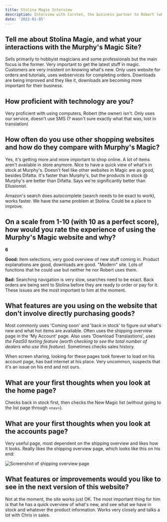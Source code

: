 ```yaml
---
title: Stolina Magie Interview
description: Interview with Carsten, the business partner to Robert (who is the owner).
date: '2022-01-05'
---
```


## Tell me about Stolina Magie, and what your interactions with the Murphy's Magic Site?

Sells primarily to hobbyist magicians and some professionals but the main focus is the former. Very important to get the latest stuff in magic. Customers are very insistent on knowing what's new. Only uses website for orders and tutorials, uses webservices for completing orders. Downloads are being improved and they like it, downloads are becoming more important for their business.

## How proficient with technology are you?

Very proficient with using computers, Robert (the owner) isn't. Only uses our service, doesn't use SMS (? wasn't sure exactly what that was, lost in translation)

## How often do you use other shopping websites and how do they compare with Murphy's Magic?

Yes, it's getting more and more important to shop online. A lot of items aren't available in store anymore. Nice to have a quick view of what's in stock at Murphy's. Doesn't feel like other websites in Magic are as good, besides Difatta. It's faster than Murphy's, but the products in stock @ Murphy's are better than Difatta. Says we're significantly better than Ellusionist.

Amazon's search does autocomplete (search needs to be exact to work), works faster. We have the same problem at Stolina. Could be a place to improve.

## On a scale from 1-10 (with 10 as a perfect score), how would you rate the experience of using the Murphy's Magic website and why?

**6**

**Good:** Item selections, very good overview of new stuff coming in. Product explanations are good, downloads are good. "Modern" site. Lots of functions that he could use but neither he nor Robert uses them. 

**Bad:** Searching navigation is very slow, searches need to be exact. Back orders are being sent to Stolina before they are ready to order or pay for it. These issues are the most important to him at the moment.

## What features are you using on the website that don't involve directly purchasing goods?

Most commonly uses 'Coming soon' and 'back in stock' to figure out what's new and what hot items are available. Often uses the shipping overview page in the 'My Account' page. Also uses 'Download Translastions', *uses the Fast50 texting feature (worth checking to see the total number of dealers who use this feature).* Sometimes checks sales history.

When screen sharing, looking for these pages took forever to load on his account page, has bad internet at his place. Very uncommon, suspects that it's an issue on his end and not ours.

## What are your first thoughts when you look at the home page?

Checks back in stock first, then checks the New Magic list (without going to the list page through `<nav>`).

## What are your first thoughts when you look at the accounts page?

Very useful page, most dependent on the shipping overview and likes how it looks. Really likes the shipping overview page, which looks like this on his end:

![Screenshot of shipping overview page](/images/shipping-signedin.png)

## What features or improvements would you like to see in the next version of this website? 

Not at the moment, the site works just OK. The most important thing for him is that he has a quick overview of what's new, and see what we have in stock and whatever the product information. Works very closely and talks a lot with Chris in sales.